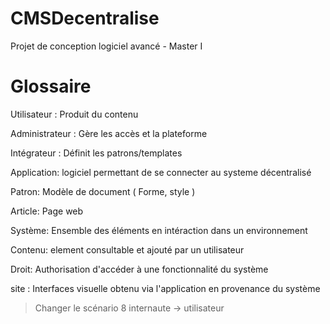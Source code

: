 # CMSDecentralise

Projet de conception logiciel avancé - Master I

# Glossaire

Utilisateur : Produit du contenu

Administrateur : Gère les accès et la plateforme

Intégrateur : Définit les patrons/templates

Application: logiciel permettant de se connecter au systeme décentralisé

Patron: Modèle de document ( Forme, style )

Article: Page web

Système: Ensemble des éléments en intéraction dans un environnement

Contenu: element consultable et ajouté par un utilisateur

Droit: Authorisation d'accéder à une fonctionnalité du système

site : Interfaces visuelle obtenu via l'application en provenance du système

> Changer le scénario 8 internaute -> utilisateur
